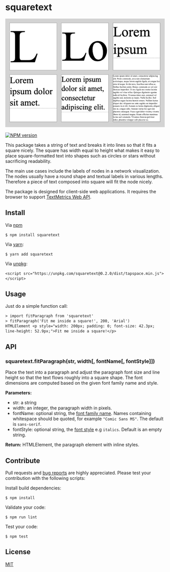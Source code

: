 # squaretext

![squaretext sample](doc/squaretext_sample_lorem_ipsum_3x2.png?raw=true)

[![NPM version](https://img.shields.io/npm/v/squaretext?color=7FCD0F)](https://www.npmjs.com/package/squaretext)

This package takes a string of text and breaks it into lines so that it fits a square nicely. The square has width equal to height what makes it easy to place square-formatted text into shapes such as circles or stars without sacrificing readability.

The main use cases include the labels of nodes in a network visualization. The nodes usually have a round shape and textual labels in various lengths. Therefore a piece of text composed into square will fit the node nicely.

The package is designed for client-side web applications. It requires the browser to support [TextMetrics Web API](https://developer.mozilla.org/en-US/docs/Web/API/TextMetrics).

## Install

Via [npm](https://www.npmjs.com/package/squaretext)

```
$ npm install squaretext
```

Via [yarn](https://yarnpkg.com/en/package/squaretext):

```
$ yarn add squaretext
```

Via [unpkg](https://www.unpkg.com/browse/squaretext@0.2.0/):

```
<script src="https://unpkg.com/squaretext@0.2.0/dist/tapspace.min.js"></script>
```

## Usage

Just do a simple function call:
```
> import fitParagraph from 'squaretext'
> fitParagraph('Fit me inside a square!', 200, 'Arial')
HTMLElement <p style="width: 200px; padding: 0; font-size: 42.3px; line-height: 52.9px;">Fit me inside a square!</p>
```

## API

### squaretext.fitParagraph(str, width[, fontName[, fontStyle]])

Place the text into a paragraph and adjust the paragraph font size and line height so that the text flows roughly into a square shape. The font dimensions are computed based on the given font family name and style.

**Parameters:**

- str: a string
- width: an integer, the paragraph width in pixels.
- fontName: optional string, the [font family name](https://developer.mozilla.org/en-US/docs/Web/CSS/font-family). Names containing whitespace should be quoted, for example `"Comic Sans MS"`. The default is `sans-serif`.
- fontStyle: optional string, the [font style](https://developer.mozilla.org/en-US/docs/Web/CSS/font-style) e.g `italics`. Default is an empty string.

**Return:** HTMLElement, the paragraph element with inline styles.


## Contribute

Pull requests and [bug reports](https://github.com/axelpale/squaretext/issues) are highly appreciated. Please test your contribution with the following scripts:

Install build dependencies:

    $ npm install

Validate your code:

    $ npm run lint

Test your code:

    $ npm test

## License

[MIT](LICENSE)
